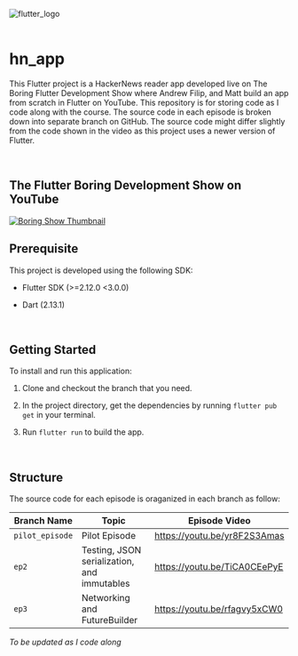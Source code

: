 ![flutter_logo](https://upload.wikimedia.org/wikipedia/commons/1/17/Google-flutter-logo.png)
<br/>
<br/>

# hn_app
This Flutter project is a HackerNews reader app developed live on The Boring Flutter Development Show where Andrew Filip, and Matt build an app from scratch in Flutter on YouTube. This repository is for storing code as I code along with the course. The source code in each episode is broken down into separate branch on GitHub. The source code might differ slightly from the  code shown in the video as this project uses a newer version of Flutter.

</br>  

## The Flutter Boring Development Show on YouTube
[![Boring Show Thumbnail](https://i.ytimg.com/vi/yr8F2S3Amas/maxresdefault.jpg)](https://www.youtube.com/watch?v=yr8F2S3Amas&list=PLOU2XLYxmsIK0r_D-zWcmJ1plIcDNnRkK)
</br>


## Prerequisite  
This project is developed using the following SDK:  

* Flutter SDK (>=2.12.0 <3.0.0)  

* Dart (2.13.1)  

</br>

## Getting Started
To install and run this application:
1. Clone and checkout the branch that you need.  

2. In the project directory, get the dependencies by running `flutter pub get` in your terminal.  

3. Run `flutter run` to build the app.

</br>

## Structure
The source code for each episode is oraganized in each branch as follow:  


Branch Name | Topic | Episode Video | 
--- | --- | --- |
`pilot_episode`  | Pilot Episode | https://youtu.be/yr8F2S3Amas
`ep2` | Testing, JSON serialization, and immutables | https://youtu.be/TiCA0CEePyE
`ep3` | Networking and FutureBuilder | https://youtu.be/rfagvy5xCW0

*To be updated as I code along*

<br/>







